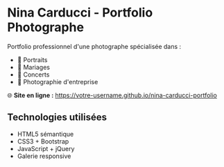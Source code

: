 # Nina Carducci - Portfolio Photographe

Portfolio professionnel d'une photographe spécialisée dans :
- 📸 Portraits
- 💒 Mariages  
- 🎤 Concerts
- 🏢 Photographie d'entreprise

🌐 **Site en ligne :** https://votre-username.github.io/nina-carducci-portfolio

## Technologies utilisées
- HTML5 sémantique
- CSS3 + Bootstrap
- JavaScript + jQuery
- Galerie responsive
